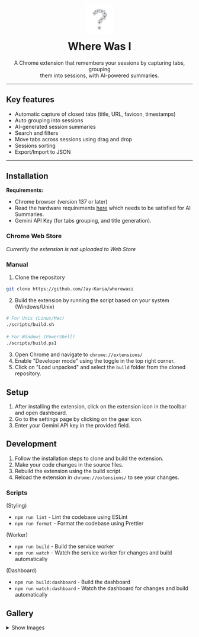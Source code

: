 <div align="center" style="margin-top: 30px">
    <img src="./assets/logo.png" alt="Logo" width="80" />
    <h1 style="margin-top: 12px;">Where Was I</h1>
    <p>
        A Chrome extension that remembers your sessions by capturing tabs, grouping<br/> them into sessions, with AI-powered summaries.
    </p>
</div>

---

## Key features

- Automatic capture of closed tabs (title, URL, favicon, timestamps)
- Auto grouping into sessions
- AI-generated session summaries
- Search and filters
- Move tabs across sessions using drag and drop
- Sessions sorting
- Export/Import to JSON

---

## Installation

**Requirements:**

- Chrome browser (version 137 or later)
- Read the hardware requirements [here](https://developer.chrome.com/docs/ai/get-started#hardware) which needs to be satisfied for AI Summaries.
- Gemini API Key (for tabs grouping, and title generation).

### Chrome Web Store

_Currently the extension is not uploaded to Web Store_

### Manual

1. Clone the repository

```sh
git clone https://github.com/Jay-Karia/wherewasi
```

2. Build the extension by running the script based on your system (Windows/Unix)

```sh
# For Unix (Linux/Mac)
./scripts/build.sh

# For Windows (PowerShell)
./scripts/build.ps1
```

3. Open Chrome and navigate to `chrome://extensions/`
4. Enable "Developer mode" using the toggle in the top right corner.
5. Click on "Load unpacked" and select the `build` folder from the cloned repository.

## Setup

1. After installing the extension, click on the extension icon in the toolbar and open dashboard.
2. Go to the settings page by clicking on the gear icon.
3. Enter your Gemini API key in the provided field.

## Development

1. Follow the installation steps to clone and build the extension.
2. Make your code changes in the source files.
3. Rebuild the extension using the build script.
4. Reload the extension in `chrome://extensions/` to see your changes.

### Scripts

(Styling)

- `npm run lint` - Lint the codebase using ESLint
- `npm run format` - Format the codebase using Prettier

(Worker)

- `npm run build` - Build the service worker
- `npm run watch` - Watch the service worker for changes and build automatically

(Dashboard)

- `npm run build:dashboard` - Build the dashboard
- `npm run watch:dashboard` - Watch the dashboard for changes and build automatically

## Gallery

<details>
  <summary>Show Images</summary>

_Extension popup_

![Popup](./gallery/popup.png)

_Dashboard_

![Dashboard](./gallery/dashboard-dark.png)

_Sessions view_

![Sessions](./gallery/sessions-view-dark.png)

_Timeline view_

![Timeline](./gallery/timeline-view-dark.png)

_List view_

![List-view](./gallery/list-view-dark.png)

_Settings_

![Settings](./gallery/settings-dark.png)

_Search results_

![Search results](./gallery/seach-results-dark.png)

</details>

<br>
